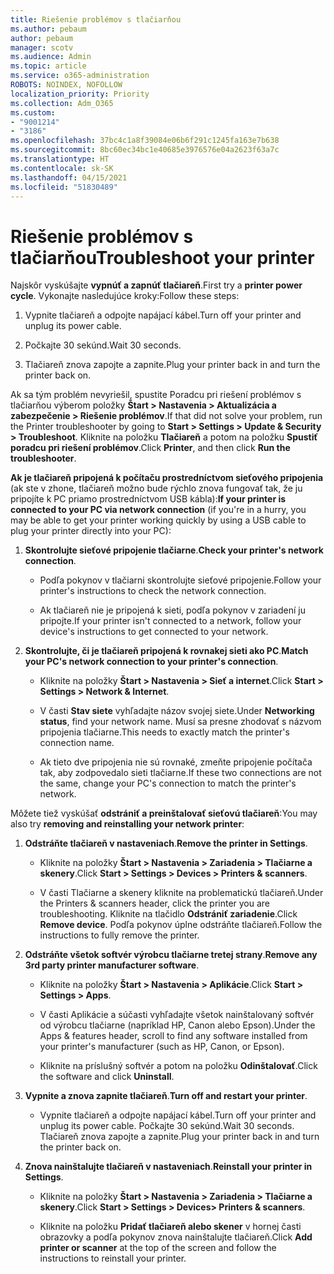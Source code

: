 ```yaml
---
title: Riešenie problémov s tlačiarňou
ms.author: pebaum
author: pebaum
manager: scotv
ms.audience: Admin
ms.topic: article
ms.service: o365-administration
ROBOTS: NOINDEX, NOFOLLOW
localization_priority: Priority
ms.collection: Adm_O365
ms.custom:
- "9001214"
- "3186"
ms.openlocfilehash: 37bc4c1a8f39084e06b6f291c1245fa163e7b638
ms.sourcegitcommit: 8bc60ec34bc1e40685e3976576e04a2623f63a7c
ms.translationtype: HT
ms.contentlocale: sk-SK
ms.lasthandoff: 04/15/2021
ms.locfileid: "51830489"
---
```

# <a name="troubleshoot-your-printer"></a><span data-ttu-id="f8b75-102">Riešenie problémov s tlačiarňou</span><span class="sxs-lookup"><span data-stu-id="f8b75-102">Troubleshoot your printer</span></span>

<span data-ttu-id="f8b75-103">Najskôr vyskúšajte **vypnúť a zapnúť tlačiareň**.</span><span class="sxs-lookup"><span data-stu-id="f8b75-103">First try a **printer power cycle**.</span></span> <span data-ttu-id="f8b75-104">Vykonajte nasledujúce kroky:</span><span class="sxs-lookup"><span data-stu-id="f8b75-104">Follow these steps:</span></span>

1. <span data-ttu-id="f8b75-105">Vypnite tlačiareň a odpojte napájací kábel.</span><span class="sxs-lookup"><span data-stu-id="f8b75-105">Turn off your printer and unplug its power cable.</span></span>

2. <span data-ttu-id="f8b75-106">Počkajte 30 sekúnd.</span><span class="sxs-lookup"><span data-stu-id="f8b75-106">Wait 30 seconds.</span></span>

3. <span data-ttu-id="f8b75-107">Tlačiareň znova zapojte a zapnite.</span><span class="sxs-lookup"><span data-stu-id="f8b75-107">Plug your printer back in and turn the printer back on.</span></span>

<span data-ttu-id="f8b75-108">Ak sa tým problém nevyriešil, spustite Poradcu pri riešení problémov s tlačiarňou výberom položky **Štart > Nastavenia > Aktualizácia a zabezpečenie > Riešenie problémov**.</span><span class="sxs-lookup"><span data-stu-id="f8b75-108">If that did not solve your problem, run the Printer troubleshooter by going to **Start > Settings > Update & Security > Troubleshoot**.</span></span> <span data-ttu-id="f8b75-109">Kliknite na položku **Tlačiareň** a potom na položku **Spustiť poradcu pri riešení problémov**.</span><span class="sxs-lookup"><span data-stu-id="f8b75-109">Click **Printer**, and then click **Run the troubleshooter**.</span></span>

<span data-ttu-id="f8b75-110">**Ak je tlačiareň pripojená k počítaču prostredníctvom sieťového pripojenia** (ak ste v zhone, tlačiareň možno bude rýchlo znova fungovať tak, že ju pripojíte k PC priamo prostredníctvom USB kábla):</span><span class="sxs-lookup"><span data-stu-id="f8b75-110">**If your printer is connected to your PC via network connection** (if you're in a hurry, you may be able to get your printer working quickly by using a USB cable to plug your printer directly into your PC):</span></span>

1. <span data-ttu-id="f8b75-111">**Skontrolujte sieťové pripojenie tlačiarne**.</span><span class="sxs-lookup"><span data-stu-id="f8b75-111">**Check your printer's network connection**.</span></span>
    
    - <span data-ttu-id="f8b75-112">Podľa pokynov v tlačiarni skontrolujte sieťové pripojenie.</span><span class="sxs-lookup"><span data-stu-id="f8b75-112">Follow your printer's instructions to check the network connection.</span></span>

    - <span data-ttu-id="f8b75-113">Ak tlačiareň nie je pripojená k sieti, podľa pokynov v zariadení ju pripojte.</span><span class="sxs-lookup"><span data-stu-id="f8b75-113">If your printer isn't connected to a network, follow your device's instructions to get connected to your network.</span></span>

2. <span data-ttu-id="f8b75-114">**Skontrolujte, či je tlačiareň pripojená k rovnakej sieti ako PC**.</span><span class="sxs-lookup"><span data-stu-id="f8b75-114">**Match your PC's network connection to your printer's connection**.</span></span>

    - <span data-ttu-id="f8b75-115">Kliknite na položky **Štart > Nastavenia > Sieť a internet**.</span><span class="sxs-lookup"><span data-stu-id="f8b75-115">Click **Start > Settings > Network & Internet**.</span></span>

    - <span data-ttu-id="f8b75-116">V časti **Stav siete** vyhľadajte názov svojej siete.</span><span class="sxs-lookup"><span data-stu-id="f8b75-116">Under **Networking status**, find your network name.</span></span> <span data-ttu-id="f8b75-117">Musí sa presne zhodovať s názvom pripojenia tlačiarne.</span><span class="sxs-lookup"><span data-stu-id="f8b75-117">This needs to exactly match the printer's connection name.</span></span>

    - <span data-ttu-id="f8b75-118">Ak tieto dve pripojenia nie sú rovnaké, zmeňte pripojenie počítača tak, aby zodpovedalo sieti tlačiarne.</span><span class="sxs-lookup"><span data-stu-id="f8b75-118">If these two connections are not the same, change your PC's connection to match the printer's network.</span></span>

<span data-ttu-id="f8b75-119">Môžete tiež vyskúšať **odstrániť a preinštalovať sieťovú tlačiareň**:</span><span class="sxs-lookup"><span data-stu-id="f8b75-119">You may also try **removing and reinstalling your network printer**:</span></span>

1. <span data-ttu-id="f8b75-120">**Odstráňte tlačiareň v nastaveniach**.</span><span class="sxs-lookup"><span data-stu-id="f8b75-120">**Remove the printer in Settings**.</span></span>

    - <span data-ttu-id="f8b75-121">Kliknite na položky **Štart > Nastavenia > Zariadenia > Tlačiarne a skenery**.</span><span class="sxs-lookup"><span data-stu-id="f8b75-121">Click **Start > Settings > Devices > Printers & scanners**.</span></span>

    - <span data-ttu-id="f8b75-122">V časti Tlačiarne a skenery kliknite na problematickú tlačiareň.</span><span class="sxs-lookup"><span data-stu-id="f8b75-122">Under the Printers & scanners header, click the printer you are troubleshooting.</span></span> <span data-ttu-id="f8b75-123">Kliknite na tlačidlo **Odstrániť zariadenie**.</span><span class="sxs-lookup"><span data-stu-id="f8b75-123">Click **Remove device**.</span></span> <span data-ttu-id="f8b75-124">Podľa pokynov úplne odstráňte tlačiareň.</span><span class="sxs-lookup"><span data-stu-id="f8b75-124">Follow the instructions to fully remove the printer.</span></span>

2. <span data-ttu-id="f8b75-125">**Odstráňte všetok softvér výrobcu tlačiarne tretej strany**.</span><span class="sxs-lookup"><span data-stu-id="f8b75-125">**Remove any 3rd party printer manufacturer software**.</span></span>

    - <span data-ttu-id="f8b75-126">Kliknite na položky **Štart > Nastavenia > Aplikácie**.</span><span class="sxs-lookup"><span data-stu-id="f8b75-126">Click **Start > Settings > Apps**.</span></span>

    - <span data-ttu-id="f8b75-127">V časti Aplikácie a súčasti vyhľadajte všetok nainštalovaný softvér od výrobcu tlačiarne (napríklad HP, Canon alebo Epson).</span><span class="sxs-lookup"><span data-stu-id="f8b75-127">Under the Apps & features header, scroll to find any software installed from your printer's manufacturer (such as HP, Canon, or Epson).</span></span>

    - <span data-ttu-id="f8b75-128">Kliknite na príslušný softvér a potom na položku **Odinštalovať**.</span><span class="sxs-lookup"><span data-stu-id="f8b75-128">Click the software and click **Uninstall**.</span></span>

3. <span data-ttu-id="f8b75-129">**Vypnite a znova zapnite tlačiareň**.</span><span class="sxs-lookup"><span data-stu-id="f8b75-129">**Turn off and restart your printer**.</span></span>

    - <span data-ttu-id="f8b75-130">Vypnite tlačiareň a odpojte napájací kábel.</span><span class="sxs-lookup"><span data-stu-id="f8b75-130">Turn off your printer and unplug its power cable.</span></span> <span data-ttu-id="f8b75-131">Počkajte 30 sekúnd.</span><span class="sxs-lookup"><span data-stu-id="f8b75-131">Wait 30 seconds.</span></span> <span data-ttu-id="f8b75-132">Tlačiareň znova zapojte a zapnite.</span><span class="sxs-lookup"><span data-stu-id="f8b75-132">Plug your printer back in and turn the printer back on.</span></span>

4. <span data-ttu-id="f8b75-133">**Znova nainštalujte tlačiareň v nastaveniach**.</span><span class="sxs-lookup"><span data-stu-id="f8b75-133">**Reinstall your printer in Settings**.</span></span>

    - <span data-ttu-id="f8b75-134">Kliknite na položky **Štart > Nastavenia > Zariadenia > Tlačiarne a skenery**.</span><span class="sxs-lookup"><span data-stu-id="f8b75-134">Click **Start > Settings > Devices> Printers & scanners**.</span></span>
 
    - <span data-ttu-id="f8b75-135">Kliknite na položku **Pridať tlačiareň alebo skener** v hornej časti obrazovky a podľa pokynov znova nainštalujte tlačiareň.</span><span class="sxs-lookup"><span data-stu-id="f8b75-135">Click **Add printer or scanner** at the top of the screen and follow the instructions to reinstall your printer.</span></span>
